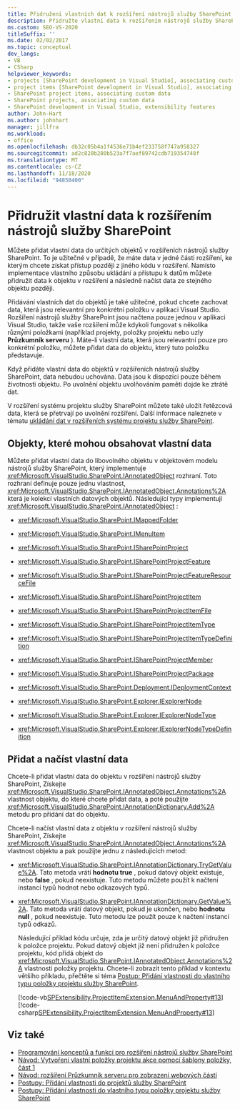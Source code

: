 ```yaml
---
title: Přidružení vlastních dat k rozšíření nástrojů služby SharePoint | Microsoft Docs
description: Přidružte vlastní data k rozšířením nástrojů služby SharePoint. Podívejte se na seznam objektů, které mohou obsahovat vlastní data. Přidejte a načtěte vlastní data.
ms.custom: SEO-VS-2020
titleSuffix: ''
ms.date: 02/02/2017
ms.topic: conceptual
dev_langs:
- VB
- CSharp
helpviewer_keywords:
- projects [SharePoint development in Visual Studio], associating custom data
- project items [SharePoint development in Visual Studio], associating custom data
- SharePoint project items, associating custom data
- SharePoint projects, associating custom data
- SharePoint development in Visual Studio, extensibility features
author: John-Hart
ms.author: johnhart
manager: jillfra
ms.workload:
- office
ms.openlocfilehash: db32c05b4a1f4536e71b4ef233758f747a958327
ms.sourcegitcommit: ad2c820b280b523a7f7aef89742cdb719354748f
ms.translationtype: MT
ms.contentlocale: cs-CZ
ms.lasthandoff: 11/18/2020
ms.locfileid: "94850400"
---
```

# <a name="associate-custom-data-with-sharepoint-tools-extensions"></a>Přidružit vlastní data k rozšířením nástrojů služby SharePoint
  Můžete přidat vlastní data do určitých objektů v rozšířeních nástrojů služby SharePoint. To je užitečné v případě, že máte data v jedné části rozšíření, ke kterým chcete získat přístup později z jiného kódu v rozšíření. Namísto implementace vlastního způsobu ukládání a přístupu k datům můžete přidružit data k objektu v rozšíření a následně načíst data ze stejného objektu později.

 Přidávání vlastních dat do objektů je také užitečné, pokud chcete zachovat data, která jsou relevantní pro konkrétní položku v aplikaci Visual Studio. Rozšíření nástrojů služby SharePoint jsou načtena pouze jednou v aplikaci Visual Studio, takže vaše rozšíření může kdykoli fungovat s několika různými položkami (například projekty, položky projektu nebo uzly **Průzkumník serveru** ). Máte-li vlastní data, která jsou relevantní pouze pro konkrétní položku, můžete přidat data do objektu, který tuto položku představuje.

 Když přidáte vlastní data do objektů v rozšířeních nástrojů služby SharePoint, data nebudou uchována. Data jsou k dispozici pouze během životnosti objektu. Po uvolnění objektu uvolňováním paměti dojde ke ztrátě dat.

 V rozšíření systému projektu služby SharePoint můžete také uložit řetězcová data, která se přetrvají po uvolnění rozšíření. Další informace naleznete v tématu [ukládání dat v rozšířeních systému projektu služby SharePoint](../sharepoint/saving-data-in-extensions-of-the-sharepoint-project-system.md).

## <a name="objects-that-can-contain-custom-data"></a>Objekty, které mohou obsahovat vlastní data
 Můžete přidat vlastní data do libovolného objektu v objektovém modelu nástrojů služby SharePoint, který implementuje <xref:Microsoft.VisualStudio.SharePoint.IAnnotatedObject> rozhraní. Toto rozhraní definuje pouze jednu vlastnost, <xref:Microsoft.VisualStudio.SharePoint.IAnnotatedObject.Annotations%2A> která je kolekcí vlastních datových objektů. Následující typy implementují <xref:Microsoft.VisualStudio.SharePoint.IAnnotatedObject> :

- <xref:Microsoft.VisualStudio.SharePoint.IMappedFolder>

- <xref:Microsoft.VisualStudio.SharePoint.IMenuItem>

- <xref:Microsoft.VisualStudio.SharePoint.ISharePointProject>

- <xref:Microsoft.VisualStudio.SharePoint.ISharePointProjectFeature>

- <xref:Microsoft.VisualStudio.SharePoint.ISharePointProjectFeatureResourceFile>

- <xref:Microsoft.VisualStudio.SharePoint.ISharePointProjectItem>

- <xref:Microsoft.VisualStudio.SharePoint.ISharePointProjectItemFile>

- <xref:Microsoft.VisualStudio.SharePoint.ISharePointProjectItemType>

- <xref:Microsoft.VisualStudio.SharePoint.ISharePointProjectItemTypeDefinition>

- <xref:Microsoft.VisualStudio.SharePoint.ISharePointProjectMember>

- <xref:Microsoft.VisualStudio.SharePoint.ISharePointProjectPackage>

- <xref:Microsoft.VisualStudio.SharePoint.Deployment.IDeploymentContext>

- <xref:Microsoft.VisualStudio.SharePoint.Explorer.IExplorerNode>

- <xref:Microsoft.VisualStudio.SharePoint.Explorer.IExplorerNodeType>

- <xref:Microsoft.VisualStudio.SharePoint.Explorer.IExplorerNodeTypeDefinition>

## <a name="add-and-retrieve-custom-data"></a>Přidat a načíst vlastní data
 Chcete-li přidat vlastní data do objektu v rozšíření nástrojů služby SharePoint, Získejte <xref:Microsoft.VisualStudio.SharePoint.IAnnotatedObject.Annotations%2A> vlastnost objektu, do které chcete přidat data, a poté použijte <xref:Microsoft.VisualStudio.SharePoint.IAnnotationDictionary.Add%2A> metodu pro přidání dat do objektu.

 Chcete-li načíst vlastní data z objektu v rozšíření nástrojů služby SharePoint, Získejte <xref:Microsoft.VisualStudio.SharePoint.IAnnotatedObject.Annotations%2A> vlastnost objektu a pak použijte jednu z následujících metod:

- <xref:Microsoft.VisualStudio.SharePoint.IAnnotationDictionary.TryGetValue%2A>. Tato metoda vrátí **hodnotu true** , pokud datový objekt existuje, nebo **false** , pokud neexistuje. Tuto metodu můžete použít k načtení instancí typů hodnot nebo odkazových typů.

- <xref:Microsoft.VisualStudio.SharePoint.IAnnotationDictionary.GetValue%2A>. Tato metoda vrátí datový objekt, pokud je ukončen, nebo **hodnotu null** , pokud neexistuje. Tuto metodu lze použít pouze k načtení instancí typů odkazů.

  Následující příklad kódu určuje, zda je určitý datový objekt již přidružen k položce projektu. Pokud datový objekt již není přidružen k položce projektu, kód přidá objekt do <xref:Microsoft.VisualStudio.SharePoint.IAnnotatedObject.Annotations%2A> vlastnosti položky projektu. Chcete-li zobrazit tento příklad v kontextu většího příkladu, přečtěte si téma [Postup: Přidání vlastnosti do vlastního typu položky projektu služby SharePoint](../sharepoint/how-to-add-a-property-to-a-custom-sharepoint-project-item-type.md).

  [!code-vb[SPExtensibility.ProjectItemExtension.MenuAndProperty#13](../sharepoint/codesnippet/VisualBasic/projectitemmenuandproperty/extension/projectitemtypeproperty.vb#13)]
  [!code-csharp[SPExtensibility.ProjectItemExtension.MenuAndProperty#13](../sharepoint/codesnippet/CSharp/projectitemmenuandproperty/extension/projectitemtypeproperty.cs#13)]

## <a name="see-also"></a>Viz také
- [Programování konceptů a funkcí pro rozšíření nástrojů služby SharePoint](../sharepoint/programming-concepts-and-features-for-sharepoint-tools-extensions.md)
- [Návod: Vytvoření vlastní položky projektu akce pomocí šablony položky, část 1](../sharepoint/walkthrough-creating-a-custom-action-project-item-with-an-item-template-part-1.md)
- [Návod: rozšíření Průzkumník serveru pro zobrazení webových částí](../sharepoint/walkthrough-extending-server-explorer-to-display-web-parts.md)
- [Postupy: Přidání vlastnosti do projektů služby SharePoint](../sharepoint/how-to-add-a-property-to-sharepoint-projects.md)
- [Postupy: Přidání vlastnosti do vlastního typu položky projektu služby SharePoint](../sharepoint/how-to-add-a-property-to-a-custom-sharepoint-project-item-type.md)
